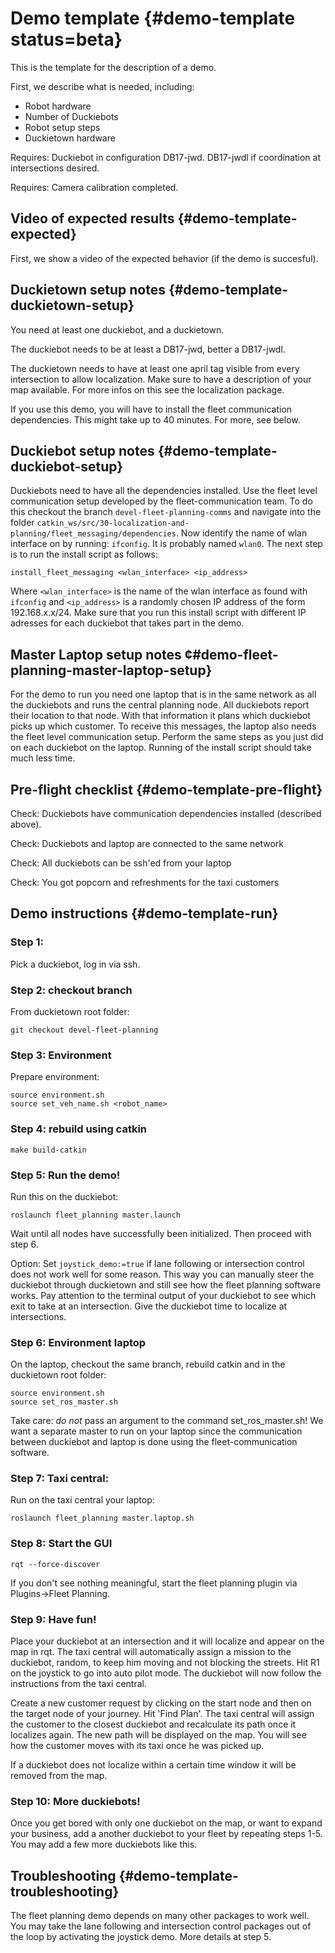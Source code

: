 # Demo template {#demo-template status=beta}

This is the template for the description of a demo.

First, we describe what is needed, including:

* Robot hardware
* Number of Duckiebots
* Robot setup steps
* Duckietown hardware

<div class='requirements' markdown="1">

Requires: Duckiebot in configuration DB17-jwd. DB17-jwdl if coordination at intersections desired.

Requires: Camera calibration completed.

</div>

## Video of expected results {#demo-template-expected}

First, we show a video of the expected behavior (if the demo is succesful).

## Duckietown setup notes {#demo-template-duckietown-setup}

You need at least one duckiebot, and a duckietown.

The duckiebot needs to be at least a DB17-jwd, better a DB17-jwdl.

The duckietown needs to have at least one april tag visible from every intersection to allow localization. Make sure to have a description of your map available. For more infos on this see the localization package. 

If you use this demo, you will have to install the fleet communication dependencies. This might take up to 40 minutes. For more, see below. 

## Duckiebot setup notes {#demo-template-duckiebot-setup}

Duckiebots need to have all the dependencies installed. Use the fleet level communication setup developed by the fleet-communication team. To do this checkout the branch `devel-fleet-planning-comms` and navigate into the folder `catkin_ws/src/30-localization-and-planning/fleet_messaging/dependencies`. Now identify the name of wlan interface on by running: `ifconfig`. It is probably named `wlan0`. The next step is to run the install script as follows: 

	install_fleet_messaging <wlan_interface> <ip_address> 

Where `<wlan_interface>` is the name of the wlan interface as found with `ifconfig` and `<ip_address>` is a randomly chosen IP address of the form 192.168.x.x/24. Make sure that you run this install script with different IP adresses for each duckiebot that takes part in the demo.

## Master Laptop setup notes ¢#demo-fleet-planning-master-laptop-setup}

For the demo to run you need one laptop that is in the same network as all the duckiebots and runs the central planning node. All duckiebots report their location to that node. With that information it plans which duckiebot picks up which customer. To receive this messages, the laptop also needs the fleet level communication setup. Perform the same steps as you just did on each duckiebot on the laptop. Running of the install script should take much less time.

## Pre-flight checklist {#demo-template-pre-flight}

Check: Duckiebots have communication dependencies installed (described above).

Check: Duckiebots and laptop are connected to the same network

Check: All duckiebots can be ssh'ed from your laptop

Check: You got popcorn and refreshments for the taxi customers

## Demo instructions {#demo-template-run}


### Step 1:
Pick a duckiebot, log in via ssh. 

### Step 2: checkout branch
From duckietown root folder:
	
	git checkout devel-fleet-planning

### Step 3: Environment
 Prepare environment:

	source environment.sh
	source set_veh_name.sh <robot_name>

### Step 4: rebuild using catkin

    make build-catkin

### Step 5: Run the demo!

Run this on the duckiebot:

	roslaunch fleet_planning master.launch

Wait until all nodes have successfully been initialized. Then proceed with step 6.

Option: Set `joystick_demo:=true` if lane following or intersection control does not work well for some reason. This way you can manually steer the duckiebot through duckietown and still see how the fleet planning software works. Pay attention to the terminal output of your duckiebot to see which exit to take at an intersection. Give the duckiebot time to localize at intersections. 

### Step 6: Environment laptop
On the laptop, checkout the same branch, rebuild catkin and in the duckietown root folder:

	source environment.sh
	source set_ros_master.sh

Take care: *do not* pass an argument to the command set_ros_master.sh! We want a separate master to run on your laptop since the communication between duckiebot and laptop is done using the fleet-communication software.

### Step 7: Taxi central:
Run on the taxi central your laptop:

	roslaunch fleet_planning master.laptop.sh

### Step 8: Start the GUI

	rqt --force-discover

If you don't see nothing meaningful, start the fleet planning plugin via Plugins->Fleet Planning.

### Step 9: Have fun!
Place your duckiebot at an intersection and it will localize and appear on the map in rqt. The taxi central will automatically assign a mission to the duckiebot, random, to keep him moving and not blocking the streets. Hit R1 on the joystick to go into auto pilot mode. The duckiebot will now follow the instructions from the taxi central. 

Create a new customer request by clicking on the start node and then on the target node of your journey. Hit 'Find Plan'. The taxi central will assign the customer to the closest duckiebot and recalculate its path once it localizes again. The new path will be displayed on the map. You will see how the customer moves with its taxi once he was picked up. 

If a duckiebot does not localize within a certain time window it will be removed from the map. 

### Step 10: More duckiebots! 
Once you get bored with only one duckiebot on the map, or want to expand your business, add a another duckiebot to your fleet by repeating steps 1-5. You may add a few more duckiebots like this.  

## Troubleshooting {#demo-template-troubleshooting}

The fleet planning demo depends on many other packages to work well. You may take the lane following and intersection control packages out of the loop by activating the joystick demo. More details at step 5. 
